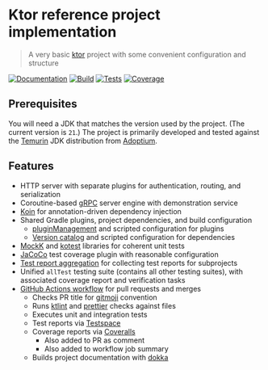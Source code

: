 # Ktor reference project implementation

> A very basic [ktor][] project with some convenient configuration and structure

[![Documentation](https://img.shields.io/github/actions/workflow/status/haliphax/ktor-starter-project/docs.yml?branch=main&label=docs)](https://haliphax.github.io/ktor-starter-project/)
[![Build](https://img.shields.io/github/actions/workflow/status/haliphax/ktor-starter-project/build.yml?branch=main)](https://github.com/haliphax/ktor-starter-project/actions/workflows/build.yml)
[![Tests](https://haliphax.testspace.com/spaces/235991/badge?token=db4bdbe227a3e64b46470133161f59e543adbfaf)](https://haliphax.testspace.com/spaces/235991)
[![Coverage](https://img.shields.io/coverallsCoverage/github/haliphax/ktor-starter-project)](https://coveralls.io/github/haliphax/ktor-starter-project)

## Prerequisites

You will need a JDK that matches the version used by the project. (The current
version is `21`.) The project is primarily developed and tested against the
[Temurin][] JDK distribution from [Adoptium][].

## Features

- HTTP server with separate plugins for authentication, routing, and
  serialization
- Coroutine-based [gRPC][] server engine with demonstration service
- [Koin][] for annotation-driven dependency injection
- Shared Gradle plugins, project dependencies, and build configuration
  - [pluginManagement][] and scripted configuration for plugins
  - [Version catalog][] and scripted configuration for dependencies
- [MockK][] and [kotest][] libraries for coherent unit tests
- [JaCoCo][] test coverage plugin with reasonable configuration
- [Test report aggregation][] for collecting test reports for subprojects
- Unified `allTest` testing suite (contains all other testing suites), with
  associated coverage report and verification tasks
- [GitHub Actions workflow][] for pull requests and merges
  - Checks PR title for [gitmoji][] convention
  - Runs [ktlint][] and [prettier][] checks against files
  - Executes unit and integration tests
  - Test reports via [Testspace][]
  - Coverage reports via [Coveralls][]
    - Also added to PR as comment
    - Also added to workflow job summary
  - Builds project documentation with [dokka][]

[adoptium]: https://adoptium.net
[coveralls]: https://coveralls.io
[dokka]: https://kotl.in/dokka
[github actions workflow]: https://docs.github.com/en/actions/using-workflows/about-workflows
[gitmoji]: https://gitmoji.dev
[grpc]: https://grpc.io
[jacoco]: https://www.jacoco.org/jacoco
[koin]: https://insert-koin.io
[kotest]: https://kotest.io
[ktlint]: https://ktlint.github.io
[ktor]: https://ktor.io
[mockk]: https://mockk.io
[pluginmanagement]: https://docs.gradle.org/8.6/userguide/plugins.html#sec:plugin_management
[prettier]: https://prettier.io
[temurin]: https://adoptium.net/temurin/releases/?version=21
[test report aggregation]: https://docs.gradle.org/8.6/userguide/test_report_aggregation_plugin.html
[testspace]: https://testspace.com
[version catalog]: https://docs.gradle.org/8.6/userguide/platforms.html#sub:version-catalog
